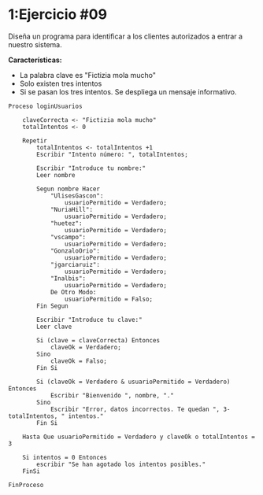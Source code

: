 # 1:Ejercicio #09

Diseña un programa para identificar a los clientes autorizados a entrar a nuestro sistema.

**Características:**

* La palabra clave es "Fictizia mola mucho"
* Solo existen tres intentos
* Si se pasan los tres intentos. Se despliega un mensaje informativo.

```
Proceso loginUsuarios
	
	claveCorrecta <- "Fictizia mola mucho"
	totalIntentos <- 0
	
	Repetir 
		totalIntentos <- totalIntentos +1
		Escribir "Intento número: ", totalIntentos;
		
		Escribir "Introduce tu nombre:"
		Leer nombre
		
		Segun nombre Hacer
			"UlisesGascon":
				usuarioPermitido = Verdadero;	
			"NuriaHill":
				usuarioPermitido = Verdadero;	
			"huetez":
				usuarioPermitido = Verdadero;	
			"vscampo":
				usuarioPermitido = Verdadero;	
			"GonzaloOrio":
				usuarioPermitido = Verdadero;	
			"jgarciaruiz":
				usuarioPermitido = Verdadero;	
			"Inalbis":
				usuarioPermitido = Verdadero;	
			De Otro Modo:
				usuarioPermitido = Falso;
		Fin Segun		
		
		Escribir "Introduce tu clave:"
		Leer clave
		
		Si (clave = claveCorrecta) Entonces
			claveOk = Verdadero;
		Sino 
			claveOk = Falso;
		Fin Si
		
		Si (claveOk = Verdadero & usuarioPermitido = Verdadero) Entonces
			Escribir "Bienvenido ", nombre, "."
		Sino
			Escribir "Error, datos incorrectos. Te quedan ", 3-totalIntentos, " intentos."
		Fin Si
		
	Hasta Que usuarioPermitido = Verdadero y claveOk o totalIntentos = 3
	
	Si intentos = 0 Entonces
		escribir "Se han agotado los intentos posibles."
	FinSi	
	
FinProceso	
```





